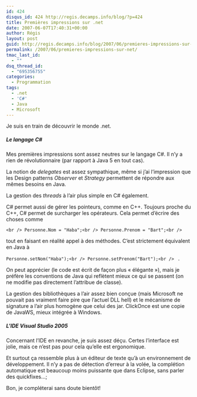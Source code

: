 ```yaml
---
id: 424
disqus_id: 424 http://regis.decamps.info/blog/?p=424
title: Premières impressions sur .net
date: 2007-06-07T17:40:31+00:00
author: Régis
layout: post
guid: http://regis.decamps.info/blog/2007/06/premieres-impressions-sur-net/
permalink: /2007/06/premieres-impressions-sur-net/
tmac_last_id:
  - ""
dsq_thread_id:
  - "695356755"
categories:
  - Programmation
tags:
  - .net
  - 'C#'
  - Java
  - Microsoft
---
```

Je suis en train de découvrir le monde .net.

##### Le langage C#

Mes premières impressions sont assez neutres sur le langage C#. Il n’y a rien de révolutionnaire (par rapport à Java 5 en tout cas). 

La notion de _delegates_ est assez sympathique, même si j’ai l’impression que les Design patterns _Observer_ et _Strategy_ permettent de répondre aux mêmes besoins en Java.

La gestion des _threads_ à l’air plus simple en C# également.

C# permet aussi de gérer les pointeurs, comme en C++. Toujours proche du C++, C# permet de surcharger les opérateurs. Cela permet d’écrire des choses comme
  
`<br />
Personne.Nom = "Haba";<br />
Personne.Prenom = "Bart";<br />
` 
  
tout en faisant en réalité appel à des méthodes. C’est strictement équivalent en Java à
  
`Personne.setNom("Haba");<br />
Personne.setPrenom("Bart");<br />
` .
  
On peut apprécier (le code est écrit de façon plus « élégante »), mais je préfère les conventions de Java qui reflètent mieux ce qui se passent (on ne modifie pas directement l’attribue de classe).

La gestion des bibliothèques a l’air assez bien conçue (mais Microsoft ne pouvait pas vraiment faire pire que l’actuel DLL hell) et le mécanisme de signature a l’air plus homogène que celui des jar. ClickOnce est une copie de JavaWS, mieux intégrée à Windows.

##### L’IDE Visual Studio 2005

Concernant l’IDE en revanche, je suis assez déçu. Certes l’interface est jolie, mais ce n’est pas pour cela qu’elle est ergonomique. 

Et surtout ça ressemble plus à un éditeur de texte qu’à un environnement de développement. Il n’y a pas de détection d’erreur à la volée, la complétion automatique est beaucoup moins puissante que dans Eclipse, sans parler des quickfixes…;

Bon, je compléterai sans doute bientôt!
